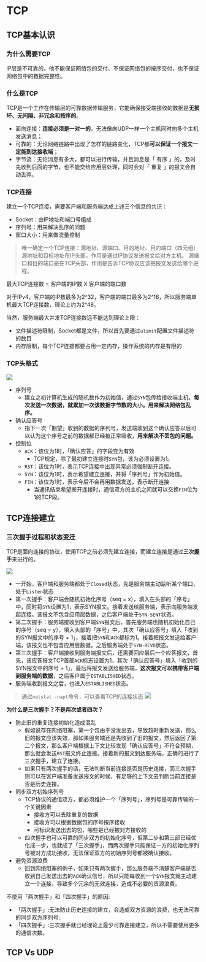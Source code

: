 # TCP

## TCP基本认识

### 为什么需要TCP

IP层是不可靠的。他不能保证网络包的交付、不保证网络包的按序交付，也不保证网络包中的数据完整性。

### 什么是TCP

TCP是一个工作在传输层的可靠数据传输服务，它能确保接受端接收的数据是**无损坏、无间隔、非冗余和按序的**。
- 面向连接：**连接必须是一对一的**，无法像向UDP一样一个主机同时向多个主机发送消息；
- 可靠的：无论网络链路中出现了怎样的链路变化，TCP都**可以保证一个报文一定能到达接收端**；
- 字节流：无论消息有多大，都可以进行传输，并且消息是「 有序 」的，及时先收到后面的字节，也不能交给应用层处理，同时会对「 重复 」的报文会自动丢弃。

### TCP连接

建立一个TCP连接，需要客户端和服务端达成上述三个信息的共识：
- Socket：由IP地址和端口号组成
- 序列号：用来解决乱序的问题
- 窗口大小：用来做流量控制

> 唯一确定一个TCP连接：源地址、源端口、目的地址、目的端口（四元组）
> 源地址和目标地址在IP头部，作用是通过IP协议发送报文给对方主机。
> 源端口和目的端口是在TCP头部，作用是告诉TCP协议应该把报文发送给哪个进程。

最大TCP连接数 = 客户端的IP数 X 客户端的端口数

对于IPv4，客户端的IP数最多为2^32，客户端的端口最多为2^16，所以服务端单机最大TCP连接数，理论上约为2^48。

当然，服务端最大并发TCP连接数远不能达到理论上限：
- 文件描述符限制，Socket都是文件，所以首先要通过`ulimit`配置文件描述符的数目
- 内存限制，每个TCP连接都要占用一定内存，操作系统的内存是有限的

### TCP头格式

![](https://cdn.jsdelivr.net/gh/Merlin218/image-storage/picGo/202203201506705.png)

- 序列号
	- 建立之初计算机生成的随机数作为初始值，通过`SYN`包传给接收端主机，**每次发送一次数据，就累加一次该数据字节数的大小。用来解决网络包乱序。**
- 确认应答号
	- 指下一次「期望」收到的数据的序列号，发送端收到这个确认应答以后可以认为这个序号之前的数据都已经被正常吸收，**用来解决不丢包的问题。**
- 控制位
	- `ACK`：该位为1时，「确认应答」的字段变为有效
		- TCP规定，除了最初建立连接时`SYN`包，该为必须设置为1。
	- `RST`：该位为1时，表示TCP连接中出现异常必须强制断开连接。
	- `SYN`：该位为1时，表示希望建立连接，并将「序列号」作为初始值。
	- `FIN`：该位为1时，表示今后不会再用数据发送，表示断开连接
		- 当通讯结束希望断开连接时，通信双方的主机之间就可以交换`FIN`位为1的TCP段。

## TCP连接建立

### 三次握手过程和状态变迁

TCP是面向连接的协议，使用TCP之前必须先建立连接，而建立连接是通过**三次握手**来进行的。

![](https://cdn.jsdelivr.net/gh/Merlin218/image-storage/picGo/202203201710581.png)

- 一开始，客户端和服务端都处于`Closed`状态，先是服务端主动监听某个端口，处于`Listen`状态
- 第一次握手：客户端会随机初始化序号（seq = x），填入在头部的「序号」中，同时将`SYN`设置为1，表示SYN报文。接着发送给服务端，表示向服务端发起连接。该报文不包含应用层数据，之后客户端处于`SYN-SENT`状态。
- 第二次握手：服务端接收到客户端`SYN`报文后，首先服务端也随机初始化自己的序号（seq = y），填入头部的「序号」中，其次「确认应答号」填入「收到的SYN报文中的序号 + 1」，接着把`SYN`和`ACK`都标为1。接着把报文发送给客户端，该报文也不包含应用层数据，之后服务端处于`SYN-RCVD`状态。
- 第三次握手：客户端接收到服务端报文后，还需要回应最后一个应答报文，首先，该应答报文TCP首部`ACK`标志设置为1，其次「确认应答号」填入「收到的SYN报文中的序号 + 1」，最后将报文发送给服务端，**这次报文可以携带客户端到服务端的数据**，之后客户属于`ESTABLISHED`状态。
- 服务端收到报文之后，也进入`ESTABLISHED`状态。

> 通过`netstat -napt`命令，可以查看TCP的连接状态
> ![](https://cdn.jsdelivr.net/gh/Merlin218/image-storage/picGo/202203201736927.png)

**为什么是三次握手？不是两次或者四次？**

- 防止旧的重复连接初始化造成混乱
	- 假如说存在网络阻塞，第一个包由于没发出去，导致超时重新发送，那么旧的报文应该失效，那如果服务端还是先收到了旧的报文，然后返回了第二个报文，那么客户端根据上下文比较发现「确认应答号」不符合预期，那么就会发送`RST`报文终止连接。接着新的报文到达服务端，正确的进行了三次握手，建立了连接。
	- 如果只有两次握手的话，无法判断当前连接是否是历史连接，而三次握手则可以在客户端准备发送报文的时候，有足够的上下文去判断当前连接是否是历史连接。
- 同步双方初始序列号
	- TCP协议的通信双方，都必须维护一个「序列号」，序列号是可靠传输的一个关键因素
		- 接收方可以去除重复的数据
		- 接收方可以根据数据包的序号按序接收
		- 可标识发送出去的包，哪些是已经被对方接收的
	- 四次握手也可以可靠的同步双方的初始化序号，但第二步和第三部已经优化成一步，也就成了「三次握手」，而两次握手只能保证一方的初始化序列号被对方成功接收，无法保证双方的初始序列号都被确认接收。
- 避免资源浪费
	- 回到网络阻塞的例子，如果只有两次握手，那么服务端不清楚客户端是否收到自己发送出去的`ACK`确认信号，所以只能每收到一个`SYN`报文就主动建立一个连接，导致多个冗余的无效连接，造成不必要的资源浪费。

不使用「两次握手」和「四次握手」的原因: 
- 「两次握手」:无法防止历史连接的建立，会造成双方资源的浪费，也无法可靠的同步双方序列号;
- 「四次握手」:三次握手就已经理论上最少可靠连接建立，所以不需要使用更多的通信次数。

## TCP Vs UDP